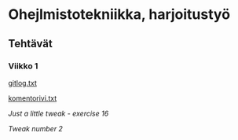 # Ohejlmistotekniikka, harjoitustyö

## Tehtävät

### Viikko 1

[gitlog.txt](https://github.com/Catrovitch/ot-harjoitustyo/blob/master/laskarit/viikko1/gitlog.txt)

[komentorivi.txt](https://github.com/Catrovitch/ot-harjoitustyo/blob/master/laskarit/viikko1/komentorivi.txt)


*Just a little tweak - exercise 16*

*Tweak number 2*

